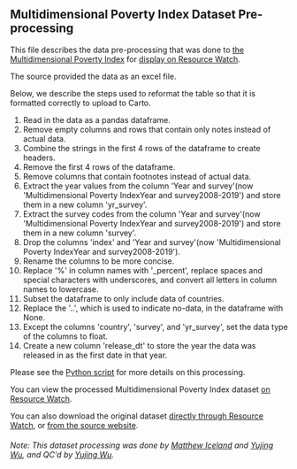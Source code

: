 ## Multidimensional Poverty Index Dataset Pre-processing
This file describes the data pre-processing that was done to [the Multidimensional Poverty Index](http://hdr.undp.org/en/2020-MPI) for [display on Resource Watch](https://resourcewatch.org/data/explore/d3486db9-5da4-4aee-a363-f71b643a7ce1).

The source provided the data as an excel file.

Below, we describe the steps used to reformat the table so that it is formatted correctly to upload to Carto.

1. Read in the data as a pandas dataframe.
2. Remove empty columns and rows that contain only notes instead of actual data.
4. Combine the strings in the first 4 rows of the dataframe to create headers.
5. Remove the first 4 rows of the dataframe.
6. Remove columns that contain footnotes instead of actual data.
7. Extract the year values from the column 'Year and survey'(now 'Multidimensional Poverty IndexYear and survey2008-2019') and store them in a new column 'yr_survey'.
8. Extract the survey codes from the column 'Year and survey'(now 'Multidimensional Poverty IndexYear and survey2008-2019') and store them in a new column 'survey'.
9. Drop the columns 'index' and 'Year and survey'(now 'Multidimensional Poverty IndexYear and survey2008-2019').
10. Rename the columns to be more concise.
11. Replace '%' in column names with '_percent', replace spaces and special characters with underscores, and convert all letters in column names to lowercase.
12. Subset the dataframe to only include data of countries.
13. Replace the '..', which is used to indicate no-data, in the dataframe with None.
14. Except the columns 'country', 'survey', and 'yr_survey', set the data type of the columns to float.
15. Create a new column 'release_dt' to store the year the data was released in as the first date in that year.

Please see the [Python script](https://github.com/resource-watch/data-pre-processing/blob/master/soc_006_rw1_multidimensional_poverty_index/soc_006_rw1_multidimensional_poverty_index_processing.py) for more details on this processing.

You can view the processed Multidimensional Poverty Index dataset [on Resource Watch](https://resourcewatch.org/data/explore/d3486db9-5da4-4aee-a363-f71b643a7ce1).

You can also download the original dataset [directly through Resource Watch](https://wri-public-data.s3.amazonaws.com/resourcewatch/soc_006_rw1_multidimensional_poverty_index.zip), or [from the source website](http://hdr.undp.org/en/2020-MPI).

###### Note: This dataset processing was done by [Matthew Iceland](https://github.com/miceland2) and [Yujing Wu](https://www.wri.org/profile/yujing-wu), and QC'd by [Yujing Wu](https://www.wri.org/profile/yujing-wu).
